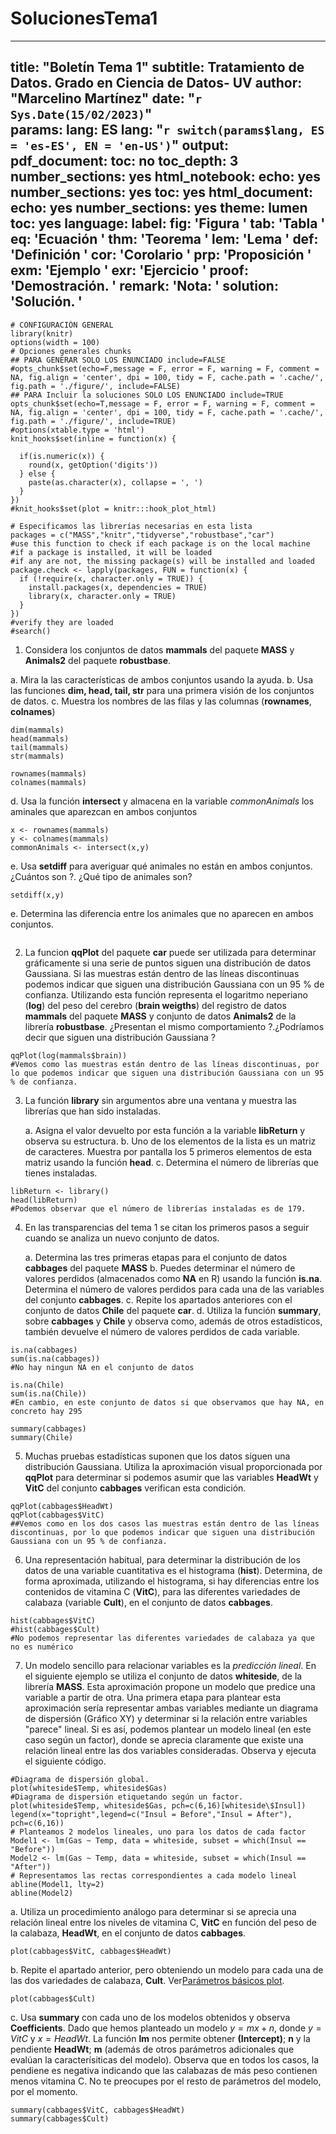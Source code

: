 # SolucionesTema1
---
title: "Boletín Tema 1"
subtitle: Tratamiento de Datos. Grado en Ciencia de Datos- UV
author: "Marcelino Martínez"
date:  "`r Sys.Date(15/02/2023)`"  
params:
  lang: ES
lang: "`r switch(params$lang, ES = 'es-ES', EN = 'en-US')`"
output:
  pdf_document:
    toc: no
    toc_depth: 3
    number_sections: yes
  html_notebook:
    echo: yes
    number_sections: yes
    toc: yes
  html_document:
    echo: yes
    number_sections: yes
    theme: lumen
    toc: yes
language:
  label:
    fig: 'Figura '
    tab: 'Tabla '
    eq: 'Ecuación '
    thm: 'Teorema '
    lem: 'Lema '
    def: 'Definición '
    cor: 'Corolario '
    prp: 'Proposición '
    exm: 'Ejemplo '
    exr: 'Ejercicio '
    proof: 'Demostración. '
    remark: 'Nota: '
    solution: 'Solución. '
---

```{r setup, cache = F, echo = F, message = F, warning = F, tidy = F,}
# CONFIGURACIÓN GENERAL
library(knitr)
options(width = 100)
# Opciones generales chunks
## PARA GENERAR SOLO LOS ENUNCIADO include=FALSE
#opts_chunk$set(echo=F,message = F, error = F, warning = F, comment = NA, fig.align = 'center', dpi = 100, tidy = F, cache.path = '.cache/', fig.path = './figure/', include=FALSE)
## PARA Incluir la soluciones SOLO LOS ENUNCIADO include=TRUE
opts_chunk$set(echo=T,message = F, error = F, warning = F, comment = NA, fig.align = 'center', dpi = 100, tidy = F, cache.path = '.cache/', fig.path = './figure/', include=TRUE)
#options(xtable.type = 'html')
knit_hooks$set(inline = function(x) {
  
  if(is.numeric(x)) {
    round(x, getOption('digits'))
  } else {
    paste(as.character(x), collapse = ', ')
  }
})
#knit_hooks$set(plot = knitr:::hook_plot_html)
```

```{r,echo=FALSE}
# Especificamos las librerías necesarias en esta lista
packages = c("MASS","knitr","tidyverse","robustbase","car")
#use this function to check if each package is on the local machine
#if a package is installed, it will be loaded
#if any are not, the missing package(s) will be installed and loaded
package.check <- lapply(packages, FUN = function(x) {
  if (!require(x, character.only = TRUE)) {
    install.packages(x, dependencies = TRUE)
    library(x, character.only = TRUE)
  }
})
#verify they are loaded
#search()
```

1.  Considera los conjuntos de datos **mammals** del paquete **MASS** y **Animals2** del paquete **robustbase**.

<!-- -->

a.  Mira la las características de ambos conjuntos usando la ayuda.
b.  Usa las funciones **dim, head, tail, str** para una primera visión de los conjuntos de datos.
c.  Muestra los nombres de las filas y las columnas (**rownames**, **colnames**)

```{r}
dim(mammals)
head(mammals)
tail(mammals)
str(mammals)
```
```{r}
rownames(mammals)
colnames(mammals)
```

d.  Usa la función **intersect** y almacena en la variable *commonAnimals* los aminales que aparezcan en ambos conjuntos

```{r}
x <- rownames(mammals)
y <- colnames(mammals)
commonAnimals <- intersect(x,y)
```

e.  Usa **setdiff** para averiguar qué animales no están en ambos conjuntos. ¿Cuántos son ?. ¿Qué tipo de animales son?

```{r}
setdiff(x,y)
```

e.  Determina las diferencia entre los animales que no aparecen en ambos conjuntos.

```{r}
```

2.  La funcion **qqPlot** del paquete **car** puede ser utilizada para determinar gráficamente si una serie de puntos siguen una distribución de datos Gaussiana. Si las muestras están dentro de las líneas discontinuas podemos indicar que siguen una distribución Gaussiana con un 95 % de confianza. Utilizando esta función representa el logaritmo neperiano (**log**) del peso del cerebro (**brain weigths**) del registro de datos **mammals** del paquete **MASS** y conjunto de datos **Animals2** de la librería **robustbase**. ¿Presentan el mismo comportamiento ?.¿Podríamos decir que siguen una distribución Gaussiana ?

```{r}
qqPlot(log(mammals$brain))
#Vemos como las muestras están dentro de las líneas discontinuas, por lo que podemos indicar que siguen una distribución Gaussiana con un 95 % de confianza.
```

3.  La función **library** sin argumentos abre una ventana y muestra las librerías que han sido instaladas.

    a.  Asigna el valor devuelto por esta función a la variable **libReturn** y observa su estructura.
    b.  Uno de los elementos de la lista es un matriz de caracteres. Muestra por pantalla los 5 primeros elementos de esta matriz usando la función **head**.
    c.  Determina el número de librerías que tienes instaladas.

```{r}
libReturn <- library()
head(libReturn)
#Podemos observar que el número de librerías instaladas es de 179.
```

4.  En las transparencias del tema 1 se citan los primeros pasos a seguir cuando se analiza un nuevo conjunto de datos.

    a.  Determina las tres primeras etapas para el conjunto de datos **cabbages** del paquete **MASS**
    b.  Puedes determinar el número de valores perdidos (almacenados como **NA** en R) usando la función **is.na**. Determina el número de valores perdidos para cada una de las variables del conjunto **cabbages**.
    c.  Repite los apartados anteriores con el conjunto de datos **Chile** del paquete **car**.
    d.  Utiliza la función **summary**, sobre **cabbages** y **Chile** y observa como, además de otros estadísticos, también devuelve el número de valores perdidos de cada variable.

```{r}
is.na(cabbages)
sum(is.na(cabbages))
#No hay ningun NA en el conjunto de datos

is.na(Chile)
sum(is.na(Chile))
#En cambio, en este conjunto de datos si que observamos que hay NA, en concreto hay 295

summary(cabbages)
summary(Chile)
```



5.  Muchas pruebas estadísticas suponen que los datos siguen una distribución Gaussiana. Utiliza la aproximación visual proporcionada por **qqPlot** para determinar si podemos asumir que las variables **HeadWt** y **VitC** del conjunto **cabbages** verifican esta condición.

```{r}
qqPlot(cabbages$HeadWt)
qqPlot(cabbages$VitC)
##Vemos como en los dos casos las muestras están dentro de las líneas discontinuas, por lo que podemos indicar que siguen una distribución Gaussiana con un 95 % de confianza.
```

6.  Una representación habitual, para determinar la distribución de los datos de una variable cuantitativa es el histograma (**hist**). Determina, de forma aproximada, utilizando el histograma, si hay diferencias entre los contenidos de vitamina C (**VitC**), para las diferentes variedades de calabaza (variable **Cult**), en el conjunto de datos **cabbages**.

```{r}
hist(cabbages$VitC)
#hist(cabbages$Cult)
#No podemos representar las diferentes variedades de calabaza ya que no es numérico
```

7.  Un modelo sencillo para relacionar variables es la *predicción lineal*. En el siguiente ejemplo se utiliza el conjunto de datos **whiteside**, de la librería **MASS**. Esta aproximación propone un modelo que predice una variable a partir de otra. Una primera etapa para plantear esta aproximación sería representar ambas variables mediante un diagrama de dispersión (Gráfico XY) y determinar si la relación entre variables "parece" lineal. Si es así, podemos plantear un modelo lineal (en este caso según un factor), donde se aprecia claramente que existe una relación lineal entre las dos variables consideradas. Observa y ejecuta el siguiente código.

```{r, echo=T,eval=F}
#Diagrama de dispersión global.
plot(whiteside$Temp, whiteside$Gas)
#Diagrama de dispersión etiquetando según un factor.
plot(whiteside$Temp, whiteside$Gas, pch=c(6,16)[whiteside\$Insul])
legend(x="topright",legend=c("Insul = Before","Insul = After"), pch=c(6,16))
# Planteamos 2 modelos lineales, uno para los datos de cada factor
Model1 <- lm(Gas ~ Temp, data = whiteside, subset = which(Insul == "Before"))
Model2 <- lm(Gas ~ Temp, data = whiteside, subset = which(Insul == "After"))
# Representamos las rectas correspondientes a cada modelo lineal
abline(Model1, lty=2)
abline(Model2)
```



a.  Utiliza un procedimiento análogo para determinar si se aprecia una relación lineal entre los niveles de vitamina C, **VitC** en función del peso de la calabaza, **HeadWt**, en el conjunto de datos **cabbages**.

```{r,echo=T,include=T,eval=F}
plot(cabbages$VitC, cabbages$HeadWt)
```

b.  Repite el apartado anterior, pero obteniendo un modelo para cada una de las dos variedades de calabaza, **Cult**. Ver[Parámetros básicos plot](https://www.statmethods.net/advgraphs/parameters.html).

```{r}
plot(cabbages$Cult)
```

c.  Usa **summary** con cada uno de los modelos obtenidos y observa **Coefficients**. Dado que hemos planteado un modelo $y=mx+n$, donde $y=VitC$ y $x=HeadWt$. La función **lm** nos permite obtener **(Intercept)**; **n** y la pendiente **HeadWt**; **m** (además de otros parámetros adicionales que evalúan la caracterísiticas del modelo). Observa que en todos los casos, la pendiene es negativa indicando que las calabazas de más peso contienen menos vitamina C. No te preocupes por el resto de parámetros del modelo, por el momento.

```{r}
summary(cabbages$VitC, cabbages$HeadWt)
summary(cabbages$Cult)

```
